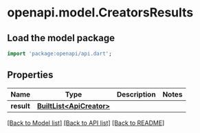 # openapi.model.CreatorsResults

## Load the model package
```dart
import 'package:openapi/api.dart';
```

## Properties
Name | Type | Description | Notes
------------ | ------------- | ------------- | -------------
**result** | [**BuiltList&lt;ApiCreator&gt;**](ApiCreator.md) |  | 

[[Back to Model list]](../README.md#documentation-for-models) [[Back to API list]](../README.md#documentation-for-api-endpoints) [[Back to README]](../README.md)


